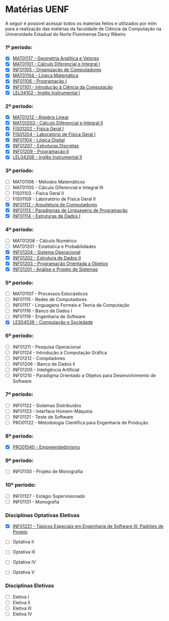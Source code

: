 # Matérias UENF

A seguir é possível acessar todos os materias feitos e utilizados por mim para a realização das matérias da faculdade de Ciência da Computação na Universidade Estadual do Norte Fluminense Darcy Ribeiro

### 1º período:
- [x] [MAT01117 - Geometria Analítica e Vetores](./Geometria%20Analítica%20e%20Vetores/README.md)
- [x] [MAT01101 - Cálculo Diferencial e Integral I](./Cálculo%20Diferencial%20e%20Integral%20I/README.md)
- [x] [INF01105 - Organização de Computadores](./Organização%20de%20Computadores/README.md)
- [x] [MAT01104 - Lógica Matemática](./Lógica%20Matemática/README.md)
- [x] [INF01106 - Programação I](./Programação%20I/README.md)
- [x] [INF01101 - Introdução à Ciência da Computação](./Introdução%20à%20Ciência%20da%20Computação/README.md)
- [x] [LEL04102 - Inglês Instrumental I](./Inglês%20Instrumental%20I/README.md)

### 2º período:
- [x] [MAT01212 - Álgebra Linear](./Álgebra%20Linear/README.md)
- [x] [MAT01203 - Cálculo Diferencial e Integral II]()
- [x] [FIS01202 - Física Geral I]()
- [x] [FIS01204 - Laboratório de Física Geral I]()
- [x] [INF01104 - Lógica Digital](./Lógica%20Digital/README.md)
- [x] [INF01207 - Estruturas Discretas]()
- [x] [INF01209 - Programação II]()
- [x] [LEL04206 - Inglês Instrumental II]()

### 3º período:
- [ ] MAT01106 - Métodos Matemáticos 
- [ ] MAT01105 - Cálculo Diferencial e Integral III
- [ ] FIS01103 - Física Geral II
- [ ] FIS01109 - Laboratório de Física Geral II
- [x] [INF01112 - Arquitetura de Computadores](./Arquitetura%20de%20Computadores/README.md)
- [x] [INF01113 - Paradigmas de Linguagens de Programação]()
- [x] [INF01114 - Estruturas de Dados I]()

### 4º período:
- [ ] MAT01208 - Cálculo Numérico
- [ ] MAT01201 - Estatística e Probabilidades
- [x] [INF01204 - Sistema Operacional]()
- [x] [INF01202 - Estrutura de Dados II]()
- [x] [INF01203 - Programação Orientada a Objetos]()
- [x] [INF01201 - Análise e Projeto de Sistemas]()

### 5º período:
- [ ] MAT01107 - Processos Estocásticos
- [ ] INF01115 - Redes de Computadores
- [ ] INF01117 - Linguagens Formais e Teoria da Computação
- [ ] INF01116 - Banco de Dados I
- [ ] INF01119 - Engenharia de Software
- [x] [LES04536 - Computação e Sociedade]()

### 6º período:
- [ ] INF01211 - Pesquisa Operacional
- [ ] INF01124 - Introdução à Computação Gráfica
- [ ] INF01212 - Compiladores
- [ ] INF01206 - Banco de Dados II
- [ ] INF01205 - Inteligência Artificial
- [ ] INF01210 - Paradigma Orientado a Objetos para Desenvolvimento de Software
  
### 7º período:
- [ ] INF01122 - Sistemas Distribuídos
- [ ] INF01123 - Interface Homem-Máquina 
- [ ] INF01121 - Teste de Software
- [ ] PRO01122 - Metodologia Científica para Engenharia de Produção

### 8º período:
- [x] [PRO01540 - Empreendedorismo]()

### 9º período:
- [ ] INF01130 - Projeto de Monografia

### 10º período:
- [ ] INF01127 - Estágio Supervisionado
- [ ] INF01131 - Monografia

### Disciplinas Optativas Eletivas
- [x] [INF01221 - Tópicos Especiais em Engenharia de Software III: Padrões de Projeto]()
- [ ] Optativa II
- [ ] Optativa III
- [ ] Optativa IV
- [ ] Optativa V


### Disciplinas Eletivas
- [ ] Eletiva I
- [ ] Eletiva II
- [ ] Eletiva III
- [ ] Eletiva IV
